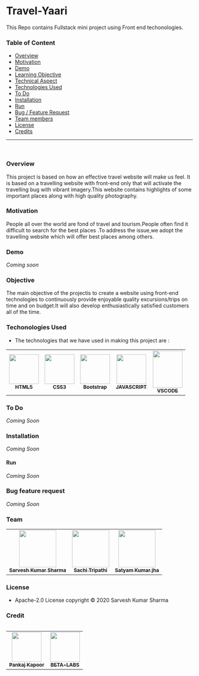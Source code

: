 # Travel-Yaari
This Repo contains Fullstack mini project using Front end techonologies.

### Table of Content
  * [Overview](#overview)
  * [Motivation](#motivation)
  * [Demo](#demo)
  * [Learning Objective](#Learning-Objective)
  * [Technical Aspect](#technical-aspect)
  * [Technologies Used](#technologies-used)
  * [To Do](#to-do)
  * [Installation](#installation)
  * [Run](#run)
  * [Bug / Feature Request](#bug-feature-request)
  * [Team members](#team)
  * [License](#license)
  * [Credits](#credits)
  
  
  <hr>
  
  <br>
  
  
  
  
  ### Overview
  
   This project is based on how an effective travel website will make us feel. It is based on a  travelling  website  with  front-end only  that  will  activate  the travelling bug with  vibrant  imagery.This  website  contains highlights  of  some  important  places  along with  high  quality photography.
  
  
  
  
  
  
  
  ### Motivation
  
  People all over the world are fond of travel and tourism.People often find it difficult to search for the best places .To address the issue,we adopt the travelling website which will offer best places among others.
  
  
  
  
  
  
  
  
  
  ### Demo
  
  _Coming soon_
  
  
  
  
  
  
  
  
  
  
  
  ### Objective
  
  
  The main objective of the projectis to create a website using  front-end  technologies to  continuously  provide enjoyable quality excursions/trips on time and on budget.It will also develop enthusiastically satisfied customers all of the time. 
  
  
  
  
  
  
  
  
  ### Techonologies Used
  
  * The technologies that we have used in making this project are :
  
   <table>
  <tr>
    <td align="center">
  <a href="https://en.wikipedia.org/wiki/HTML"><img src="https://raw.githubusercontent.com/shsarv/TravelYaari/master/resources/html.jpg" width="80px;" alt=""/><br /><sub><b>HTML5</b></sub></a></td>
   <td align="center">
  <a href="https://en.wikipedia.org/wiki/Cascading_Style_Sheets"><img src="https://raw.githubusercontent.com/shsarv/TravelYaari/master/resources/css.jpg" width="80px;" alt=""/><br /><sub><b>CSS3</b></sub></a></td>
    <td align="center">
  <a href="https://en.wikipedia.org/wiki/Bootstrap_(front-end_framework)"><img src="https://raw.githubusercontent.com/shsarv/TravelYaari/master/resources/boot.jpg" width="80px;" alt=""/><br /><sub><b>Bootstrap</b></sub></a></td>
   <td align="center">
  <a href="https://en.wikipedia.org/wiki/JavaScript"><img src="https://raw.githubusercontent.com/shsarv/TravelYaari/master/resources/js.jpg" width="80px;" alt=""/><br /><sub><b>JAVASCRIPT</b></sub></a></td>
      <td align="center">
   <a href="https://en.wikipedia.org/wiki/Visual_Studio_Code"><img src="https://raw.githubusercontent.com/shsarv/TravelYaari/master/resources/vs.jpg" width="80px;" height="100px;" alt=""/><br /><sub><b>VSCODE</b></sub></a></td>
 </tr>
 </table>
   
   
   
   
   
   
   
   
   
  
  ### To Do
  
  
   _Coming Soon_
   
   
  
  
  
  
  
  
  
  
  
  
  ### Installation
  
  
   _Coming Soon_
   
  
  
  
  
  
  
  
  
  #### Run
  
  
   _Coming Soon_
   
  
  
  
  
  
  
  
  
  
  
  ### Bug feature request
  
  
   _Coming Soon_
   
   
  
  
  
  
  
  
  
  
  
  ### Team
  
  
   <table>
  <tr>
    <td align="center"><a href="https://github.com/shsarv"><img src="https://avatars2.githubusercontent.com/u/55739302?s=400&u=1e7714cb1cbe3437a527a877486c94611f0e7ab0&v=4" width="100px;" alt=""/><br /><sub><b>Sarvesh Kumar Sharma</b></sub></a></td>
   <td align="center"><a href="https://github.com/sachi42"><img src="https://avatars1.githubusercontent.com/u/61285008?s=460&v=4" width="100px;" alt=""/><br /><sub><b>Sachi Tripathi</b></sub></a></td>
   <td align="center"><a href="https://github.com/satyamjha1710"><img src="https://avatars1.githubusercontent.com/u/61418608?s=400&v=4" width="100px;" alt=""/><br /><sub><b>Satyam Kumar jha</b></sub></a></td>
   
   <tr>
    <table>
   
   
  
  
  
  
  
  
  
  
  
  ### License
  
  * Apache-2.0 License copyright &copy; 2020 Sarvesh Kumar Sharma
    
   
   
  
  
  
  
  
  
  
  
  
  
  ### Credit
  
  <table>
  <tr>
    <td align="center">
  <a href="https://github.com/pankkap"><img src="https://avatars2.githubusercontent.com/u/29678994?s=460&v=4" width="80px;" alt=""/><br /><sub><b>Pankaj Kapoor</b></sub></a></td>
   <td align="center">
  <a href="https://www.beta-labs.in/"><img src="https://raw.githubusercontent.com/shsarv/TravelYaari/master/resources/beta-labs.jpg" width="80px;" alt=""/><br /><sub><b>BETA-LABS</b></sub></a></td>
 </tr>
 </table>
  
  
